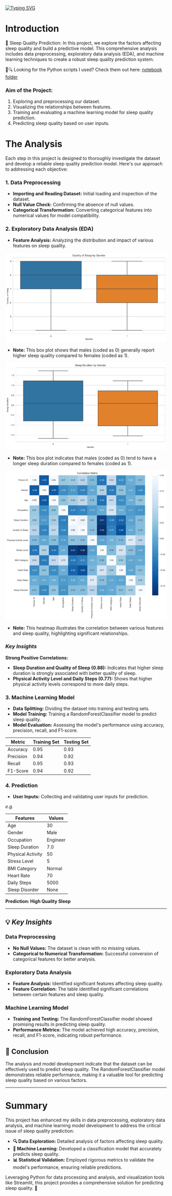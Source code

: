 [![Typing SVG](https://readme-typing-svg.demolab.com?font=Bebas+Neue&size=55&pause=5000&color=F76200&random=false&width=800&height=200&lines=Sleep+Quality+Prediction)](https://git.io/typing-svg)

# Introduction
🛌 Sleep Quality Prediction: In this project, we explore the factors affecting sleep quality and build a predictive model. This comprehensive analysis includes data preprocessing, exploratory data analysis (EDA), and machine learning techniques to create a robust sleep quality prediction system.

🤔🔍 Looking for the Python scripts I used? Check them out here: [notebook folder](/notebook/)

### Aim of the Project:
1. Exploring and preprocessing our dataset.
2. Visualizing the relationships between features.
3. Training and evaluating a machine learning model for sleep quality prediction.
4. Predicting sleep quality based on user inputs.

# The Analysis
Each step in this project is designed to thoroughly investigate the dataset and develop a reliable sleep quality prediction model. Here's our approach to addressing each objective:

### 1. Data Preprocessing
* **Importing and Reading Dataset:** Initial loading and inspection of the dataset.
* **Null Value Check:** Confirming the absence of null values.
* **Categorical Transformation:** Converting categorical features into numerical values for model compatibility.

### 2. Exploratory Data Analysis (EDA)
* **Feature Analysis:** Analyzing the distribution and impact of various features on sleep quality.

![Quality of Sleep by Gender](assets/eda2.png)
* **Note:** This box plot shows that males (coded as 0) generally report higher sleep quality compared to females (coded as 1).

![Sleep Duration by Gender](assets/eda1.png)
* **Note:** This box plot indicates that males (coded as 0) tend to have a longer sleep duration compared to females (coded as 1).

![Correlation Heatmap](assets/correlation_heatmap.png)
* **Note:** This heatmap illustrates the correlation between various features and sleep quality, highlighting significant relationships.
### ***Key Insights***

**Strong Positive Correlations:**

* **Sleep Duration and Quality of Sleep (0.88):** Indicates that higher sleep duration is strongly associated with better quality of sleep.
* **Physical Activity Level and Daily Steps (0.77):** Shows that higher physical activity levels correspond to more daily steps.

### 3. Machine Learning Model
* **Data Splitting:** Dividing the dataset into training and testing sets.
* **Model Training:** Training a RandomForestClassifier model to predict sleep quality.
* **Model Evaluation:** Assessing the model's performance using accuracy, precision, recall, and F1-score.

| Metric             | Training Set   | Testing Set    |
|--------------------|----------------|----------------|
| Accuracy           | 0.95           | 0.93           |
| Precision          | 0.94           | 0.92           |
| Recall             | 0.95           | 0.93           |
| F1-Score           | 0.94           | 0.92           |

### 4. Prediction
* **User Inputs:** Collecting and validating user inputs for prediction.
  
_e.g._

| Features            | Values     |
|---------------------|------------|
| Age                 | 30         |
| Gender              | Male       |
| Occupation          | Engineer   |
| Sleep Duration      | 7.0        |
| Physical Activity   | 50         |
| Stress Level        | 5          |
| BMI Category        | Normal     |
| Heart Rate          | 70         |
| Daily Steps         | 5000       |
| Sleep Disorder      | None       |

**Prediction: High Quality Sleep**

___

## 💡 ___Key Insights___
### Data Preprocessing
- **No Null Values:** The dataset is clean with no missing values.
- **Categorical to Numerical Transformation:** Successful conversion of categorical features for better analysis.

### Exploratory Data Analysis
- **Feature Analysis:** Identified significant features affecting sleep quality.
- **Feature Correlation:** The table identified significant correlations between certain features and sleep quality.


### Machine Learning Model
- **Training and Testing:** The RandomForestClassifier model showed promising results in predicting sleep quality.
- **Performance Metrics:** The model achieved high accuracy, precision, recall, and F1-score, indicating robust performance.

## 🏁 __Conclusion__
The analysis and model development indicate that the dataset can be effectively used to predict sleep quality. The RandomForestClassifier model demonstrates reliable performance, making it a valuable tool for predicting sleep quality based on various factors.

___
# Summary
This project has enhanced my skills in data preprocessing, exploratory data analysis, and machine learning model development to address the critical issue of sleep quality prediction:

* __🔍 Data Exploration:__ Detailed analysis of factors affecting sleep quality.
* __🤖 Machine Learning:__ Developed a classification model that accurately predicts sleep quality.
* __📊 Statistical Validation:__ Employed rigorous metrics to validate the model's performance, ensuring reliable predictions.

Leveraging Python for data processing and analysis, and visualization tools like Streamlit, this project provides a comprehensive solution for predicting sleep quality. 🛌
